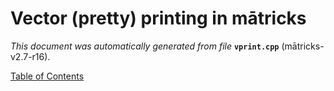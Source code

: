 
# Vector (pretty) printing in mātricks
_This document was automatically generated from file_ **`vprint.cpp`** (mātricks-v2.7-r16).


[Table of Contents](README.md)
